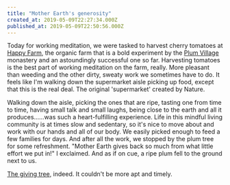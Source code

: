 ```yaml
---
title: "Mother Earth's generosity"
created_at: 2019-05-09T22:27:34.000Z
published_at: 2019-05-09T22:50:56.000Z
---
```

Today for working meditation, we were tasked to harvest cherry tomatoes at [Happy Farm](https://thehappyfarm.org/), the organic farm that is a bold experiment by the [Plum Village](https://plumvillage.org/) monastery and an astoundingly successful one so far. Harvesting tomatoes is the best part of working meditation on the farm, really. More pleasant than weeding and the other dirty, sweaty work we sometimes have to do. It feels like I'm walking down the supermarket aisle picking up food, except that this is the real deal. The original 'supermarket' created by Nature.   

  

Walking down the aisle, picking the ones that are ripe, tasting one from time to time, having small talk and small laughs, being close to the earth and all it produces......was such a heart-fulfilling experience. Life in this mindful living community is at times slow and sedentary, so it's nice to move about and work with our hands and all of our body. We easily picked enough to feed a few families for days. And after all the work, we stopped by the plum tree for some refreshment. "Mother Earth gives back so much from what little effort we put in!" I exclaimed. And as if on cue, a ripe plum fell to the ground next to us. 

  

[The giving tree](https://en.wikipedia.org/wiki/The_Giving_Tree), indeed. It couldn't be more apt and timely.
